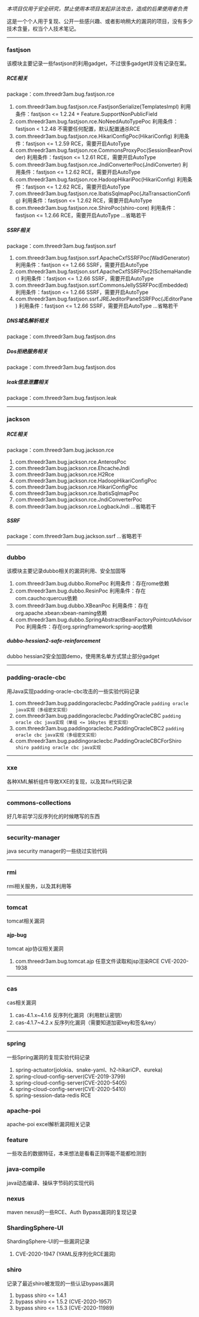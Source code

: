 *本项目仅用于安全研究，禁止使用本项目发起非法攻击，造成的后果使用者负责*

这是一个个人用于复现、公开一些感兴趣、或者影响稍大的漏洞的项目，没有多少技术含量，权当个人技术笔记。

---

### fastjson

该模块主要记录一些fastjson的利用gadget，不过很多gadget并没有记录在案。

##### RCE相关
package：com.threedr3am.bug.fastjson.rce

1. com.threedr3am.bug.fastjson.rce.FastjsonSerialize(TemplatesImpl) 利用条件：fastjson <= 1.2.24 + Feature.SupportNonPublicField
2. com.threedr3am.bug.fastjson.rce.NoNeedAutoTypePoc 利用条件：fastjson < 1.2.48 不需要任何配置，默认配置通杀RCE
3. com.threedr3am.bug.fastjson.rce.HikariConfigPoc(HikariConfig) 利用条件：fastjson <= 1.2.59 RCE，需要开启AutoType
4. com.threedr3am.bug.fastjson.rce.CommonsProxyPoc(SessionBeanProvider) 利用条件：fastjson <= 1.2.61 RCE，需要开启AutoType
5. com.threedr3am.bug.fastjson.rce.JndiConverterPoc(JndiConverter) 利用条件：fastjson <= 1.2.62 RCE，需要开启AutoType
6. com.threedr3am.bug.fastjson.rce.HadoopHikariPoc(HikariConfig) 利用条件：fastjson <= 1.2.62 RCE，需要开启AutoType
7. com.threedr3am.bug.fastjson.rce.IbatisSqlmapPoc(JtaTransactionConfig) 利用条件：fastjson <= 1.2.62 RCE，需要开启AutoType
8. com.threedr3am.bug.fastjson.rce.ShiroPoc(shiro-core) 利用条件：fastjson <= 1.2.66 RCE，需要开启AutoType
...省略若干

##### SSRF相关
package：com.threedr3am.bug.fastjson.ssrf

1. com.threedr3am.bug.fastjson.ssrf.ApacheCxfSSRFPoc(WadlGenerator) 利用条件：fastjson <= 1.2.66 SSRF，需要开启AutoType
2. com.threedr3am.bug.fastjson.ssrf.ApacheCxfSSRFPoc2(SchemaHandler) 利用条件：fastjson <= 1.2.66 SSRF，需要开启AutoType
3. com.threedr3am.bug.fastjson.ssrf.CommonsJellySSRFPoc(Embedded) 利用条件：fastjson <= 1.2.66 SSRF，需要开启AutoType
4. com.threedr3am.bug.fastjson.ssrf.JREJeditorPaneSSRFPoc(JEditorPane) 利用条件：fastjson <= 1.2.66 SSRF，需要开启AutoType
...省略若干

##### DNS域名解析相关
package：com.threedr3am.bug.fastjson.dns

##### Dos拒绝服务相关
package：com.threedr3am.bug.fastjson.dos

##### leak信息泄露相关
package：com.threedr3am.bug.fastjson.leak

---

### jackson
##### RCE相关
package：com.threedr3am.bug.jackson.rce

1. com.threedr3am.bug.jackson.rce.AnterosPoc
2. com.threedr3am.bug.jackson.rce.EhcacheJndi
3. com.threedr3am.bug.jackson.rce.H2Rce
4. com.threedr3am.bug.jackson.rce.HadoopHikariConfigPoc
5. com.threedr3am.bug.jackson.rce.HikariConfigPoc
6. com.threedr3am.bug.jackson.rce.IbatisSqlmapPoc
7. com.threedr3am.bug.jackson.rce.JndiConverterPoc
8. com.threedr3am.bug.jackson.rce.LogbackJndi
...省略若干

##### SSRF
package：com.threedr3am.bug.jackson.ssrf
...省略若干

---

### dubbo

该模块主要记录dubbo相关的漏洞利用、安全加固等

1. com.threedr3am.bug.dubbo.RomePoc 利用条件：存在rome依赖
2. com.threedr3am.bug.dubbo.ResinPoc 利用条件：存在com.caucho:quercus依赖
3. com.threedr3am.bug.dubbo.XBeanPoc 利用条件：存在org.apache.xbean:xbean-naming依赖
4. com.threedr3am.bug.dubbo.SpringAbstractBeanFactoryPointcutAdvisorPoc 利用条件：存在org.springframework:spring-aop依赖

##### dubbo-hessian2-safe-reinforcement
dubbo hessian2安全加固demo，使用黑名单方式禁止部分gadget

---

### padding-oracle-cbc

用Java实现padding-oracle-cbc攻击的一些实验代码记录

1. com.threedr3am.bug.paddingoraclecbc.PaddingOracle ```padding oracle java实现（多组密文实现）```
2. com.threedr3am.bug.paddingoraclecbc.PaddingOracleCBC ```padding oracle cbc java实现（单组 <= 16bytes 密文实现）```
3. com.threedr3am.bug.paddingoraclecbc.PaddingOracleCBC2 ```padding oracle cbc java实现（多组密文实现）```
4. com.threedr3am.bug.paddingoraclecbc.PaddingOracleCBCForShiro ```shiro padding oracle cbc java实现```

---

### xxe

各种XML解析组件导致XXE的复现，以及其fix代码记录

---

### commons-collections

好几年前学习反序列化的时候瞎写的东西

---

###  security-manager

java security manager的一些绕过实验代码

---

### rmi

rmi相关服务，以及其利用等


---

### tomcat

tomcat相关漏洞

#### ajp-bug

tomcat ajp协议相关漏洞 
1. com.threedr3am.bug.tomcat.ajp 任意文件读取和jsp渲染RCE CVE-2020-1938

---

### cas

cas相关漏洞 

1. cas-4.1.x~4.1.6 反序列化漏洞（利用默认密钥）
2. cas-4.1.7~4.2.x 反序列化漏洞（需要知道加密key和签名key）

---

### spring

一些Spring漏洞的复现实验代码记录

1. spring-actuator(jolokia、snake-yaml、h2-hikariCP、eureka)
2. spring-cloud-config-server(CVE-2019-3799)
3. spring-cloud-config-server(CVE-2020-5405)
4. spring-cloud-config-server(CVE-2020-5410)
5. spring-session-data-redis RCE

### apache-poi

apache-poi excel解析漏洞相关记录

### feature

一些攻击的数据特征，本来想法是看看正则等能不能都检测到

### java-compile

java动态编译、操纵字节码的实现代码

### nexus

maven nexus的一些RCE、Auth Bypass漏洞的复现记录

### ShardingSphere-UI

ShardingSphere-UI的一些漏洞记录

1. CVE-2020-1947 (YAML反序列化RCE漏洞)

### shiro

记录了最近shiro被发现的一些认证bypass漏洞

1. bypass shiro <= 1.4.1
2. bypass shiro <= 1.5.2 (CVE-2020-1957)
3. bypass shiro <= 1.5.3 (CVE-2020-11989)